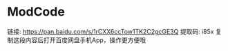 # ModCode


链接: https://pan.baidu.com/s/1rCXX6ccTow1TK2C2gcGE3Q 提取码: i85x 复制这段内容后打开百度网盘手机App，操作更方便哦
